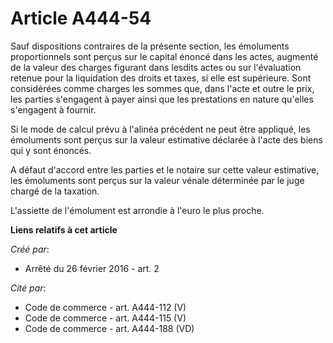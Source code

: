 # Article A444-54

Sauf dispositions contraires de la présente section, les émoluments proportionnels sont perçus sur le capital énoncé dans les
actes, augmenté de la valeur des charges figurant dans lesdits actes ou sur l'évaluation retenue pour la liquidation des
droits et taxes, si elle est supérieure. Sont considérées comme charges les sommes que, dans l'acte et outre le prix, les
parties s'engagent à payer ainsi que les prestations en nature qu'elles s'engagent à fournir. 

Si le mode de calcul prévu à l'alinéa précédent ne peut être appliqué, les émoluments sont perçus sur la valeur estimative
déclarée à l'acte des biens qui y sont énoncés. 

A défaut d'accord entre les parties et le notaire sur cette valeur estimative, les émoluments sont perçus sur la valeur
vénale déterminée par le juge chargé de la taxation. 

L'assiette de l'émolument est arrondie à l'euro le plus proche.

**Liens relatifs à cet article**

_Créé par_:

  - Arrêté du 26 février 2016 - art. 2

_Cité par_:

  - Code de commerce - art. A444-112 (V)
  - Code de commerce - art. A444-115 (V)
  - Code de commerce - art. A444-188 (VD)
